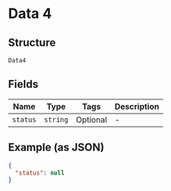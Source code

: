 
# Data 4

## Structure

`Data4`

## Fields

| Name | Type | Tags | Description |
|  --- | --- | --- | --- |
| `status` | `string` | Optional | - |

## Example (as JSON)

```json
{
  "status": null
}
```

